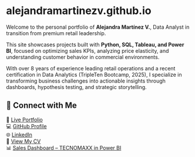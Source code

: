# alejandramartinezv.github.io

Welcome to the personal portfolio of **Alejandra Martínez V.**, Data Analyst in transition from premium retail leadership.

This site showcases projects built with **Python, SQL, Tableau, and Power BI**, focused on optimizing sales KPIs, analyzing price elasticity, and understanding customer behavior in commercial environments.

With over 8 years of experience leading retail operations and a recent certification in Data Analytics (TripleTen Bootcamp, 2025), I specialize in transforming business challenges into actionable insights through dashboards, hypothesis testing, and strategic storytelling.

## 📌 Connect with Me

🔗 [Live Portfolio](https://data-analyst-ai.github.io/alejandramartinezv.github.io/)  
💻 [GitHub Profile](https://github.com/Data-Analyst-AI)  
🌐 [LinkedIn](https://www.linkedin.com/in/alejandra-martinez-v-4aa51717a/)  
📄 [View My CV](DA_BI_Jr_Alejandra_mvk.pdf)  
📊 [Sales Dashboard – TECNOMAXX in Power BI](https://app.powerbi.com/groups/me/reports/9797987a-cc94-4dcd-9940-931ccea4defa/bbe026bcdf901200b072?experience=power-bi)
